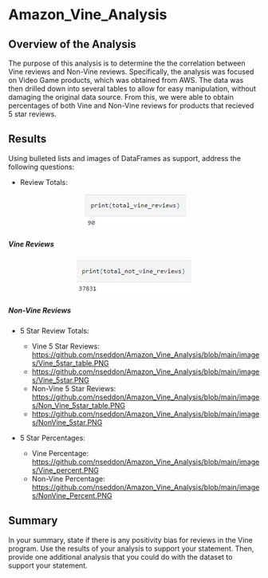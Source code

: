 # Amazon_Vine_Analysis

## Overview of the Analysis
The purpose of this analysis is to determine the the correlation between Vine reviews and Non-Vine reviews.  Specifically, the analysis was focused on Video Game products, which was obtained from AWS.  The data was then drilled down into several tables to allow for easy manipulation, without damaging the original data source.  From this, we were able to obtain percentages of both Vine and Non-Vine reviews for products that recieved 5 star reviews.

## Results

Using bulleted lists and images of DataFrames as support, address the following questions:

-  Review Totals:
<div class="container" align="center">
  <div style="background-image">
    <img src="https://github.com/nseddon/Amazon_Vine_Analysis/blob/main/images/Total_Vine.PNG">
    <h5 align="left">Vine Reviews</h5>
  </div>
</div>

<div class="container" align="center">
  <div style="background-image">
    <img src="https://github.com/nseddon/Amazon_Vine_Analysis/blob/main/images/Total_NonVine.PNG">
    <h5 align="left">Non-Vine Reviews</h5>
  </div>
</div>

-  5 Star Review Totals:
    -  Vine 5 Star Reviews: https://github.com/nseddon/Amazon_Vine_Analysis/blob/main/images/Vine_5star_table.PNG
    -  https://github.com/nseddon/Amazon_Vine_Analysis/blob/main/images/Vine_5star.PNG
    -  Non-Vine 5 Star Reviews: https://github.com/nseddon/Amazon_Vine_Analysis/blob/main/images/Non_Vine_5star_table.PNG
    -  https://github.com/nseddon/Amazon_Vine_Analysis/blob/main/images/NonVine_5star.PNG

-  5 Star Percentages:
    -  Vine Percentage: https://github.com/nseddon/Amazon_Vine_Analysis/blob/main/images/Vine_percent.PNG
    -  Non-Vine Percentage: https://github.com/nseddon/Amazon_Vine_Analysis/blob/main/images/NonVine_Percent.PNG


## Summary
In your summary, state if there is any positivity bias for reviews in the Vine program. Use the results of your analysis to support your statement. Then, provide one additional analysis that you could do with the dataset to support your statement.
